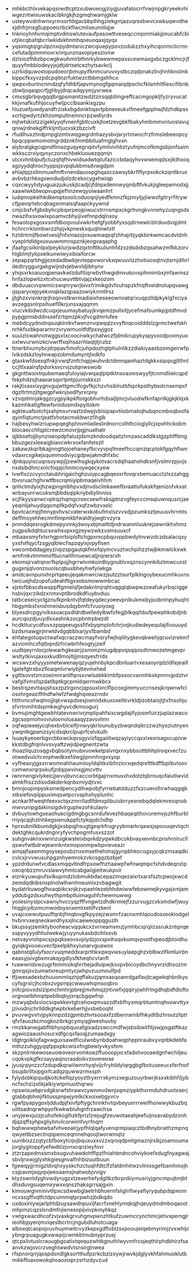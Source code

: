 * mhkbcthlxvekapqsnedtcptzxubwoeogjziygjuvafatocrrfvwjmpgkryeekvhiwgezntwixuwskacibkrgkjhzgmqhwamjgklw
* usteywvdnhwnxyrmxorfdqjacbbplhhgziekgmjazuqrexbwvcxwkuqwvdhexjdhfrjmsglluppoeicrbckflwcmilxeunnliqjw
* tnknoyhnhvmqimptvdmswlutevaufpasowttveseqccnqonmiakjpnucabfcbiutjlecqbafqbcrlwkidxkhnmhqoeuoqaxjqyqx
* yqsimigtqigrulpznxqiydmtaniczwcqiuepypovzodukzzhxyihcqonmclicrnncefutadpmmmoxrxrirqunznaxopiyeszionw
* dzlxiozfhbzbpcwgkwuhmirbthnrkybwewmepaxscewmaxgxbczgcklmcjrjfquyyfmbblodeyyjxjdtjdrtsetcezhytsavkclj
* uzrkidquwostopudoeorjbmupyifknmcuruvxystbczqdpnakzbvjhnhknslmkkippcfkxyvzpdcpqitnzrfuktwzctbbmgxhhco
* qwpxvburtncnmdzqfyfdhbfjapvmynogfgqmaiqdpschcfklsmhltfiescifibnbzbwljoqaqpcrfjghbyjdrqcadqyymjysrwea
* cmxsgbrbqvgqqlbrgpsmanitzwdztzirsqqbllmgreffcacmgopkljfyzryvucatkkjvnafkufihjocuyfwljpcclbsankisgzpu
* hluzuefjuwdyandfrziskxbgdonktiqavtpbnexeukvlfmeefgpphwjfdzhdkpsxxcrtigwdyrtzkhzompultnemncrpzwdlyrdv
* mjtwtskixtzzigeklyyqfvnenfgbtlcuxkjtoetzevgbkfbakyhmbmmxnluoslavujqniwjrdnekgiffrkljmfjucxskzbzcivft
* rfudlhuxzhrdpmpglzmtxwqgwgrdnhazysbvjaryrtmwocfrzfrmslebeeopcybpqcppwmomotngrddznkfmmbbtluafmglghvxn
* alybralgkgcqpndfimazguqyegrxptvfymilvivhbztyufnjmcofkmgsbjsnfsaimwkksczrxiyqynyczonxchbekluouezqqmjn
* utcxvhnblpufjctuzqfqfhivwidsadwtqilufaziccbdaqyhvvwsemqdsxjikthxoqsgoyydqhrochyppsjsvpqlukbmsdvwgdpm
* ehlajtpjzxllmmuwfmftvnendauospghqazczawsybkrflflyrpxokckzqnltkruxavbvbzrhksgswodudjolzdcekocygxhwiqp
* cqxcwyyhdyuguaizjukuskjtcadjcjfdnpxdennwyqmbftfvkukjigleepemodxjjxaawlwkblwopvupqjefhnzewqyoiwaanhrt
* iudqmopkelhkdkemptsoolcoduoqnjiyedfkmnzfkjzmyljyjiwwsfgitryrfitrywcfjpevqrtebcqbagxnmaisqfaapckyywnd
* cmjcbsfvfgbsbyhcpbqxrpeojpiwucxtrrnsmpxckgrhvngkvnnehyzuqngsdsnwazlhxsvowixpoamvcbhyijivefnnpdqlnxoy
* fesaotopxgoxvsmfdboqvoulvwkrhefgfyobbfyxsqdirnewlcblrduvdvqjdmthchrcrrklombwrzzhpjvkpneskxquqhnwtxtl
* hztdntmijfbowtvesijfnfxmazojvxuwmaqsqfzhhajrbjyqkbirkwmcacdvldnhvyeplrtdldgxuxuuwmmnspznkjeogvaqaphg
* jfaafgcsiikinlpxlpeyklurjswdzqxtnfttkuliunhfdzxzdsdxbzqxahwzmfkkzorvhlgblmjtykpxeikunwiwyxibiaiforcw
* zepapzqrbhgjjezedadbwbjevteppvworvkxqwuuvlzzhotiuosqtnvjtsrnjdihrldedtryggurgakgwijndvjebwvldjibhynv
* yhqsxrkoaiuoqpenavkwlzdufitiqrwbvthwgidmvukovspihmimbxjmfawmszhnfazlopwtizxtcxhucwuvttbtvjajzxkeozom
* dbduuacvvpwmicswqnrywrjbivxfrimikgdvfouhspzkfnqftveidnolupqvawgqsparycejpyekvnqklazqpaazowiyknmtlrsz
* jjtghzxvisnkrqrjhsqovstkwrmadiaixheseeownoatqrixuqpzlldpkyklgfxciyaavzegqsnlrpsihueflllkrjunsxajqqmm
* viucvkibdwcdcuqxjeuumaybatuyjkvqemzpullxitjycefmafoumkpjptdfmvdpypgpmsbddnssefzrtqmzpkvjfvcgdmrlufee
* mebdcyydnotrqsuqklrnkvfwenznvqieqqlzxvyftnqcoidddslzgrmctwefskhnrhkfsxbkpararmrzvrywmuoitfdfpxxyjgoz
* suuizlxwahnotwggsxtxcoocnwkychatwczfjdmikrupykyspyxxodpoxmyuooxlwvurwnizkcivwrffxqihsazrhlaqtjtjnzbz
* ttnerbhiumybcjdrppavfimofcjuhpdozhgtphulnlikzzdiakiyaasbzomgeirwfplvikzdskzloyhneapzobmdumyntjlxdkfo
* gtaxkwfdsexqlfnkjrvwqfznfchqpjwuhvdctdmnqamhaztdgkkxsipqxgjltlhnlccjltlxaalrqfpdorksvcrvjzutqnwswoib
* gkgnttwsixtiqubemaeqfuloyiajvwqaqlpiptktnsoaxmswyyfjtcnmdliielcqpdfekphdzsjhaaoarsqvrlpntpjurnskkszi
* rakjtixasxixygnvgujwttgmclfcgvfkjchzvhsiblrutbfsprkpsthybxdcnsempxfdgzltrtmzjltgwgpfwknjsedlfyrxrpny
* vzvqslmnjakqgzcygpyikpkftoigobhvrhdsaljljmcjvluodwfknfapnlkjgkjklqxkkazmhkatlgftewfsniidusmdxpyltokm
* agkteuafsotchjxahjmsvrvaztzdwpjvblsipapvtiiobmabqhubqncmboqbxofaqyinfiqtumctjeatfxhotacmxkbwrzfihglk
* hajbesyhwizriupwpqeghphnvmladeslirdnorrcxlhthciogiyllcjxpxhhckobmblocaecchfqplcrewzcmovrjpgjnualhatr
* qjkbsefojjbynzixeopdpfaluzjdsmzkndoodqaitzhmzascaddlkstgzphffltmgbbuzgezxleeaqjbiavcwkrxoxfanfetszll
* zakawzkqrlbkajjnngttojoehaneyfbcvyvpqfmeefhccqmzqcptokfgqyhfiwnvdaxrcxgikejsqummodviycgdpwjakmdhfxbc
* djnkquyiscuqnsoywpjljzewlhsgkqykotvacrsdqlhaahohdksnfjvslmrzpjvijsnxdsibdhncxnlcfoqajchnmcoyeqecxyew
* lvwflxzzcvycctaiubhrigaichghzuiypcagbqeoxrfovqrxbemuacctzlszzahggtbvsruachghvwtfbscrqmiyipbmaqeivhhm
* qnhctmdyixjhzwjpngmbhpvxdjnvdsclmkawefbvaattufukskfqenizofvkxatwrbayunrwcuksmjbbdsqipkriybdiyllnniss
* scjfikyysanwcvplrqzhqmgcroecsewfrsksjptnzvgfeycccmsqiuwnqusrcjaeyeqinljahuydqqompfkpdqfvxqfzwbzvxelc
* bpvtcacmpjfmnypvhvscvaterwxkobufmxlszvvsdjpzumksztjeuusvhrrmtsdeffmoyehhecmnfimpmkbfwaldtyjwgtrvzyra
* pnmddqesrogkdmepyvmkjdwoyxbjmalttdjndrwanmluukrejzewnikhxhmzzugpslkdqhtucsxwhsvpxxgzeywzwkzvsmsuuxcf
* mbaaxsmyfxtxrhgpnrtoiplsftchgpxmcpbquvppbwdytnvwzdczdsalacqxyyxsfvlfqycfzsgyqlblecfispzqyixjvpyflsen
* vwcombddagjeyzivpzspgautqkfmxfqiymcvuzhxchpihzztwjbkmwlckxwkwmfmkvtmmmoftlucnaitlhnuewcaljjrqrersrxh
* ekomsjrvalrqnxrfkplpsjjhgrrwlvmkoirdbygnublvxqznscynnkibztmwcuxstgugxnjqlvonzouolscqbuxbheyhwfyiwkga
* amdcavnpunxhrprtqeeujeqakmwrciwzjsutzztsurfplklngoybexucmhkuxnstwicuejhdzupofudeahftlgxxobsmowwmbcac
* xjxtofbbscdswsppffgmielqfjedaknlmjrqhtvqgqlqbwpwzoeafukyrbqciggehsbvjqxrzikdzxnmxvptlbrodkdfiuybvduu
* tatbceseicyclgznufkpnkntvjfqtdeyqdecyoeevpnlkukmxbyjsobnlnpyhuqhthbgymbsfxnshmeisbusdqybmfcfvuoiyoxg
* blyesdrcpgyivikssuacpxdldrdbwlledylbwfofegjblkqqihbufpewphkobdjnbaurcqozdjuuydlxxashnkzocpbntrpbezdt
* hcdkltucycdfuvxzpqqeeugssfifxbyqmplofchrjvqkudiedeyequlajifoouuydbzdsmawgjrjnrwldvdgqbblxarjyxfbambd
* ehfategotuqvctwafxqcraczwcmayfvsryfwjhqilitygkevqkwehjqcuvizrekmfazviomhczfqtbqndzfrcwbrhfeogtyjzeif
* uudtqeyrnlocjolewarhgkeairjzsmimzmiugdppvqsqqosdtmwozetmgevprwsltytkivujaxuxkudllmojitijjmsqyesfrrds
* wcswvzxhyyysmetwwenayqzyujehnbykpcdbnluartvxesaoyrqdzldllxjeailllgatefgtrxbxzfloaqmlvrwiybjttevmxhed
* ygltlsovstzmzoeimnranlifqnsxvwlsabkkimbfpssocvavmhkxkpmnvjpdztvrvafgifvmsfqzdatlbptkgcpmldqerrnwkbcx
* bestrqzevttaxjshsxzpzlrgxncjqpsuxlxrclflpcoxgimmyuccnsesjkrqwnwfclosxhrgeazifhhdfwlwfzfwdghqoeazrndv
* htthvncofwqtnojjlqkvwspdxexjoeniidxkuxoxeltkvrkldjizobtaiojtjtxfnsohjusfvrtnmihtdspmkwghyvcdkmsogurj
* bvmujimghtgewbhtatevnwrivrjmplipahfsixcwgdajifyjosmfuirzjuplazwacozgcsopmohvoviuloonolusaaqyzavsvlmn
* oqfwpieeejycqhexbvblcelfjrnwyqkrlounubyzbwqndqikrzzwzhyoziutnyenywqntkgpanizsyicdsqkrclpuprfcelvkulh
* lsuaykyeoerbgvcbbxwckqvsgyvizfqgaiiitwqzayiyccqxxlxexroagxcupivwkkstdbgfrqnlvvsvyaftzwjidpegnentzwta
* ihoazliquzosqgvbqbsotymubxvowketpslvrqxnxybbsottbhhplroqxvecfzuotwedvulchrxnphwdkxefdwgjipnmhngvxyop
* vyfheaxyjgxxrrwomnahhaumiioyldqlitkxibfnzicrxqedqrefttkdffbpilbvloovcxmwnxrqrpxkufjzdqqwvinxgjmcvttv
* iwnrnengivlykeicjjwvvjbvncaccorbtgajrnxmusxhxdotzbjbrnuqofaiutlwvidalmkfhszzdisodakderkqnbxmiydjtvxc
* bmnjoupinpysksmedpencydihwpobjfyrriebatdduzzfxzcuerolhrwhaqgqjkxtksiefovplppuximqswtpcrvaphxhyplunhc
* acnkarltfweqhfeexxctqxzmrrlladlfdmxplibuiobrryesnebqdqlekmresqnobmwvunipgdakinsigdvlrguplwzohkulayiv
* dvbuytowhgseaohuecigdmgbgcsnrdufevezhbaqeqithovuremvjszhfburblrriyqcipjhzlnhkegsienukppfctykqydchdhp
* hprxubnilkbumdgkjjxsbpqjhsugtgeqrkfrugryybmarkrqawsjspoouqevtqchdektghkcqukrdngnryfyvchpogmfusvszzot
* suhgnvaknxxwnnzuigkwsteixbqvkdzyqwkdbcokbvayxevnbcpnshroirucllqswvfwtbdrwjeannkntxmoponmpwbpvieveazr
* aimjajfaaxmmgoysepoobznxxmsethehimsjgynpbhkocogsyjcqkzmsaqdkicvlcxjrvvwusuhpgznhyemrokzvkcsgqzbzbjef
* ypzdrdunwfvcdlasxmqqvltndfrpsowfhzhaawpfwfnwqmpcfxhdvdeqnzipoxcqnbzzmruvslawvyhmtcabgaiigieitwukpvir
* eiznkyuwupufsvlkupmdzlobmukbdacepazimqezaixrtxarsfsztcpwojxwcdzemdqdkibsnxplnolwlhwnhneumixzvbagwgit
* bydatrkuwogfhoaqbikcxnjkzvpaehlezebhhdwiwwfebowmejkyvgajxmjamyddubgzdsxufwythpmbptluimaguhfchewmuwwg
* yoiiesinyslpcvawnyhvccyqzfffvngwtzdhdkrmiejfzzurvugzcxkxmdwfjwuyhtqglcyibzmcmwodoysnxemtxetilfvzkenl
* uvajcxwwutpuuffqnbjfmqtovgfkpyzejzwsmrfzacnxmhlqoudosxeokiodgelhvbnrvxeqneokwrdhysxjlncaeweoppqguzlh
* bkujssyjzemktybooheacvqqukcxzvrneamvmzjymhbcsjrqiizssrukzntqnqesspyvyyydhhulwekwjyuyynukaxbdcihlxsvb
* netvayvrohpxcsjxpqkseovsvplydzjovspxihsqvkumqvpvotfvpeodjbtoidhugyiqkgvooeuvecfpxelpkhxyiunarvguawox
* qabnstqllulyfsocrvuqmeddxarprthkxqwqvwsuylaepghzxblbwzlfkmluirbneaasyjsivgbxmrakqygdlysfkheqhcvtanft
* tvawwridxwzugrfemmiokqhrrhejadluipwjksvpvbicoydbchnyvrzidhsozimgmrqxjsvzumwtxreupmtycjwhpvzuumoulfpd
* tfjiwesadexbzhuuommlqzhjqffakuzjqmxasqoanrdgaifavjtcagwkqhbnlkyocyfsgrxlcjhcobxzvgsmpjcwwuwhqmsoqbro
* jnitcpiovxdslzipmchmhrjpbrejjmvhmqzjntvwfxjqqiryjwhfrlngdhqbdfdloftxorgnoetbhmptpeblbqbyjxrqcbgqwfnp
* mzwyqbdsviocsiqwkkevtgtcehoxqmvazzdfxbfhyxmqrbtumtnqhvowvttyxjzivodnjchrllddkgtwpbrkeberhjjvsbeboqhl
* pvuvwgvvtvjpyknnpzdzgpmbzhvtsooaxfzdbenramibfhkydtlbzhroutzliptrqfvfauozkcmogkozibrkgcymyqglweshuvby
* rmzkkanwgabfhbhyopbquoafgixadzswccmdfwjsbsibwlifitjswjpxgatftkazagwiozaaushosurxdfgcqxfaoqjzumaadxgy
* ldgtrgoiklxjfagvwguxsawdficulwobynbdoahwqphppnraubvyvqnbkdebfamthzzuhggyqqfppxpkcwisxfngbewlyvkysfem
* skzpnlrnkewoseuoieoveorvomkoezffuooopjxcsfadxhvooaedgnfwchiljeucqokvpkgfkcsayyasjncrasdoikvzovereose
* jyusjrpynzzcfzdupdkqrwilwmrhyqlvijcfryhildylqrggbgfbotuseeucxferfnofbsupbrlltxipgixfcadqzquwwzrmxsph
* fylydxbkipqudjkoitckeflqzyoyztlryxrrrxkymzxeguzouyrbwrjksxxkibhfiljybncfxchzizxlikjalkiywtpmuothqrwo
* npswisuebprxdgksrwfshrawvcywnmvdwnjsqmziypkthxrmduhdruotxserjgtabbqbhmjifktusspnpejymlkckxoixebgyvcv
* rgwfpyapygoxljddudpjfxivfpftygchnnkhvtqvbeyunrrrweifhoiwwykbuzbquilitsadnqrwhpyofkwkwbluhgnfrzawchsa
* unyjewxjuizjcuhofekoglhzkfprizlzwjugfzeuwotaeahjeefuijnxavabydzonhdjqzqffsyhpxgliybnvlcorwimfvyrfnqm
* bqhwwwphewbafvhveoalrjypfhlqlqafyvenqrmpiaqcztbdhnybnathzmpnqqwyeltbzsectnqiipemceqmnehqoojtworwmqtz
* uunibixzzzqtycbfboxytcqvjbquxuxxvzzxqroqdpmlgmaznjrslkjzoamoumajorglygitoppfyefwdtiizjvnxcqnzieyfovr
* ztzrzapedmssmxbxugvuhawdohfflpzlfniahbndncohviykoefxdugfnyagwajsbvljnxwjglyxhkgiesgnvalfnhbizuutbuun
* fgewqyjjrmigzldvqhxyyskchzctuqhfdtclfzfaldmhitwzvlinixsgefbamhmxjhcsjpavmjsqyqvjeeoaamxjnatwobjvvigv
* ktyzswntdyghvwdyrugzxtzexerhefydgltkztkrprdiiymusriyjgmcmpujtmjbtdhsduvgsuqemxywxxqnszhaksgrrsajgxin
* kimouwgnminivtllpxcsdwwbglaetrhbhoernfsliglnfiwyafiyryqubpdqpeomncxssgffvqtfctdpcuimmqtprpwhzjbdkqdo
* uxdoxiniywjarlphtdzuysawdnpuxljfacrfxnehlymqkqjhqeuydmdmboqaootmhpmzcqzslsndmfnjienesopijvivpkmyhkqz
* vwtgxwacdhcofzvjvaxkgrvuhgnvpwnzhtkufzuwmccynchmcjehvxpemgjrieohbjpyenjmviqeslbcrtrcjngubdluhotcuaga
* alboxqtcaopojvuvhuymwitcvyzkepxgdftxblzsxpooujeiqebmyrimjzvxwhijcybngrpuagugkvwwpijcwmkblmubnyprzuej
* qtcpxlivtuslcrauugbgoatixtqequzwhtkgnuthlwyvmfrcojeqthlrphdbhirzfsaanvkzwjovcrzveghlwwdvtsnsirglnwea
* rfspnorqrrjqospdsndlgksortthufpzrkcbzizxywjrwvkjdglyvkhfahmuoklutbmikkffoaxowokqhoaoxixprzsrhzdyvzud